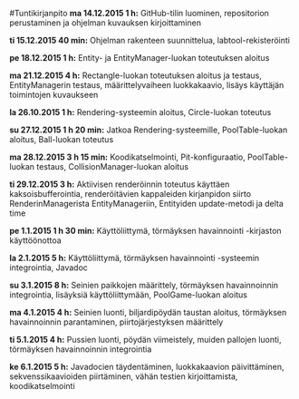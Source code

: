 #Tuntikirjanpito
**ma 14.12.2015 1 h:**
GitHub-tilin luominen, repositorion perustaminen ja ohjelman kuvauksen kirjoittaminen

**ti 15.12.2015 40 min:**
Ohjelman rakenteen suunnittelua, labtool-rekisteröinti

**pe 18.12.2015 1 h:**
Entity- ja EntityManager-luokan toteutuksen aloitus

**ma 21.12.2015 4 h:**
Rectangle-luokan toteutuksen aloitus ja testaus, EntityManagerin testaus, määrittelyvaiheen luokkakaavio, lisäys käyttäjän toimintojen kuvaukseen

**la 26.10.2015 1 h:**
Rendering-systeemin aloitus, Circle-luokan toteutus

**su 27.12.2015 1 h 20 min:**
Jatkoa Rendering-systeemille, PoolTable-luokan aloitus, Ball-luokan toteutus

**ma 28.12.2015 3 h 15 min:**
Koodikatselmointi, Pit-konfiguraatio, PoolTable-luokan testaus, CollisionManager-luokan aloitus

**ti 29.12.2015 3 h:**
Aktiivisen renderöinnin toteutus käyttäen kaksoisbufferointia, renderöitävien kappaleiden kirjanpidon siirto RenderinManagerista EntityManageriin, Entityiden update-metodi ja delta time

**pe 1.1.2015 1 h 30 min:**
Käyttöliittymä, törmäyksen havainnointi -kirjaston käyttöönottoa

**la 2.1.2015 5 h:**
Käyttöliittymä, törmäyksen havainnointi -systeemin integrointia, Javadoc

**su 3.1.2015 8 h:**
Seinien paikkojen määrittely, törmäyksen havainnoinnin integrointia, lisäyksiä käyttöliittymään, PoolGame-luokan aloitus

**ma 4.1.2015 4 h:**
Seinien luonti, biljardipöydän taustan aloitus, törmäyksen havainnoinnin parantaminen, piirtojärjestyksen määrittely

**ti 5.1.2015 4 h:**
Pussien luonti, pöydän viimeistely, muiden pallojen luonti, törmäyksen havainnoinnin integrointia

**ke 6.1.2015 5 h:**
Javadocien täydentäminen, luokkakaavion päivittäminen, sekvenssikaavioiden piirtäminen, vähän testien kirjoittamista, koodikatselmointi
